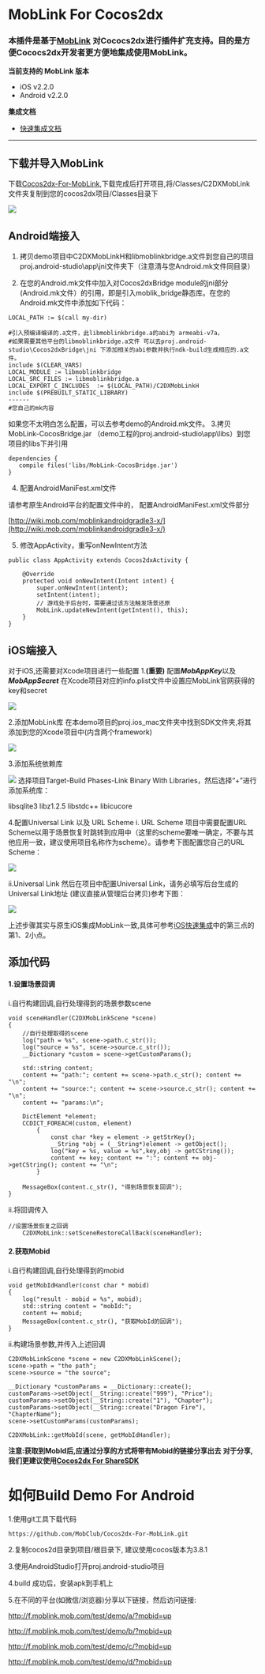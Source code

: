 # MobLink For Cocos2dx

### 本插件是基于[MobLink](http://moblink.mob.com/) 对Cococs2dx进行插件扩充支持。目的是方便Cococs2dx开发者更方便地集成使用MobLink。


**当前支持的 MobLink 版本**

- iOS v2.2.0
- Android v2.2.0

**集成文档**

- [快速集成文档](http://wiki.mob.com/moblink-cocos2d-doc/)

- - - - -
## 下载并导入MobLink

下载[Cocos2dx-For-MobLink](https://github.com/MobClub/Cocos2dx-For-MobLink),下载完成后打开项目,将/Classes/C2DXMobLink文件夹复制到您的cocos2dx项目/Classes目录下

![](https://lh3.googleusercontent.com/-pHInEVOfEgU/WTUuDvQ4rpI/AAAAAAAABkg/atmlV1cdHZQe-M0Zv0NF-zv_2q8--hu9gCHM/I/m1.png)

## Android端接入

1. 拷贝demo项目中C2DXMobLinkH和libmoblinkbridge.a文件到您自己的项目proj.android-studio\app\jni文件夹下（注意清与您Android.mk文件同目录）

2. 在您的Android.mk文件中加入对Cocos2dxBridge module的jni部分(Android.mk文件）的引用，即是引入moblik_bridge静态库。在您的Android.mk文件中添加如下代码： 

```
LOCAL_PATH := $(call my-dir)

#引入预编译编译的.a文件，此libmoblinkbridge.a的abi为 armeabi-v7a，
#如果需要其他平台的libmoblinkbridge.a文件 可以去proj.android-studio\Cocos2dxBridge\jni 下添加相关的abi参数并执行ndk-build生成相应的.a文件。
include $(CLEAR_VARS)
LOCAL_MODULE := libmoblinkbridge
LOCAL_SRC_FILES := libmoblinkbridge.a
LOCAL_EXPORT_C_INCLUDES  := $(LOCAL_PATH)/C2DXMobLinkH
include $(PREBUILT_STATIC_LIBRARY)
------
#您自己的mk内容
```

如果您不太明白怎么配置，可以去参考demo的Android.mk文件。
3.拷贝MobLink-CocosBridge.jar （demo工程的proj.android-studio\app\libs）到您项目的libs下并引用
```
dependencies {
   compile files('libs/MobLink-CocosBridge.jar')
}
```
4. 配置AndroidManiFest.xml文件

请参考原生Android平台的配置文件中的， 配置AndroidManiFest.xml文件部分


[http://wiki.mob.com/moblinkandroidgradle3-x/](http://wiki.mob.com/moblinkandroidgradle3-x/)

5. 修改AppActivity，重写onNewIntent方法

```
public class AppActivity extends Cocos2dxActivity {

    @Override
    protected void onNewIntent(Intent intent) {
        super.onNewIntent(intent);
        setIntent(intent);
        // 游戏处于后台时，需要通过该方法触发场景还原
        MobLink.updateNewIntent(getIntent(), this);
    }
}
```

## iOS端接入
对于iOS,还需要对Xcode项目进行一些配置
1.**(重要)** 配置***MobAppKey***以及***MobAppSecret***
在Xcode项目对应的info.plist文件中设置应MobLink官网获得的key和secret

![](https://lh3.googleusercontent.com/-Gfm9GqO7Tas/WTfRhQn2iHI/AAAAAAAABlA/osQn7gtmjsU9iUgieWMBETI52V6q60mLQCHM/I/m6.png)


2.添加MobLink库
在本demo项目的proj.ios_mac文件夹中找到SDK文件夹,将其添加到您的Xcode项目中(内含两个framework)

![](https://lh3.googleusercontent.com/-H5Sf_RFdee0/WTfS2sBz7SI/AAAAAAAABlM/jPyYYqWfG6s1JI3_YYVTDGVNgtbY5EOYACHM/I/m7.png)


3.添加系统依赖库

![](https://lh3.googleusercontent.com/-aUPKfyIVfII/WTUuELxg2ZI/AAAAAAAABko/BHhp1wkfR8AL0z5DTz0P1vhUfNKSxVhXACHM/I/m3.png)
选择项目Target-Build Phases-Link Binary With Libraries，然后选择“+”进行添加系统库：

libsqlite3
libz1.2.5
libstdc++
libicucore

4.配置Universal Link 以及 URL Scheme
i. URL Scheme
项目中需要配置URL Scheme以用于场景恢复时跳转到应用中（这里的scheme要唯一确定，不要与其他应用一致，建议使用项目名称作为scheme）。请参考下图配置您自己的URL Scheme：

![](https://lh3.googleusercontent.com/-FIt8LBPU1Ik/WTUuEtYtWKI/AAAAAAAABks/qAMg1gzfTnAMYBayoVJZgmARKFSw97WzACHM/I/m4.png)


ii.Universal Link
然后在项目中配置Universal Link，请务必填写后台生成的Universal Link地址 (建议直接从管理后台拷贝)参考下图：

![](https://lh3.googleusercontent.com/-iclHMVZl1cE/WTUuEusVTQI/AAAAAAAABkw/P6zMErfmthEhPDddv-Diaikga2pouZKoQCHM/I/m5.png)

上述步骤其实与原生iOS集成MobLink一致,具体可参考[iOS快速集成](http://wiki.mob.com/quick-import-ios/)中的第三点的第1、2小点。


## 添加代码

#### 1.设置场景回调
i.自行构建回调,自行处理得到的场景参数scene

```
void sceneHandler(C2DXMobLinkScene *scene)
{
    //自行处理取得的scene
    log("path = %s", scene->path.c_str());
    log("source = %s", scene->source.c_str());
    __Dictionary *custom = scene->getCustomParams();

    std::string content;
    content += "path:"; content += scene->path.c_str(); content += "\n";
    content += "source:"; content += scene->source.c_str(); content += "\n";
    content += "params:\n";

    DictElement *element;
    CCDICT_FOREACH(custom, element)
        {
            const char *key = element -> getStrKey();
            __String *obj = (__String*)element -> getObject();
            log("key = %s, value = %s",key,obj -> getCString());
            content += key; content += ":"; content += obj->getCString(); content += "\n";
        }

    MessageBox(content.c_str(), "得到场景恢复回调");
}
```

ii.将回调传入

```
//设置场景恢复之回调
    C2DXMobLink::setSceneRestoreCallBack(sceneHandler);
```

#### 2.获取Mobid
i.自行构建回调,自行处理得到的mobid

```
void getMobIdHandler(const char * mobid)
{
    log("result - mobid = %s", mobid);
    std::string content = "mobId:";
    content += mobid;
    MessageBox(content.c_str(), "获取MobId的回调");
}
```

ii.构建场景参数,并传入上述回调

```
C2DXMobLinkScene *scene = new C2DXMobLinkScene();
scene->path = "the path";
scene->source = "the source";

__Dictionary *customParams = __Dictionary::create();
customParams->setObject(__String::create("999"), "Price");
customParams->setObject(__String::create("1"), "Chapter");
customParams->setObject(__String::create("Dragon Fire"), "ChapterName");
scene->setCustomParams(customParams);

C2DXMobLink::getMobId(scene, getMobIdHandler);
```

**注意:获取到MobId后,应通过分享的方式将带有Mobid的链接分享出去**
**对于分享,我们更建议使用[Cocos2dx For ShareSDK](https://github.com/MobClub/New-C2DX-For-ShareSDK)**


    
# 如何Build Demo For Android 

1.使用git工具下载代码

```
https://github.com/MobClub/Cocos2dx-For-MobLink.git
```

2.复制cocos2d目录到项目/根目录下, 建议使用cocos版本为3.8.1 

3.使用AndroidStudio打开proj.android-studio项目

4.build 成功后，安装apk到手机上

5.在不同的平台(如微信/浏览器)分享以下链接，然后访问链接:

http://f.moblink.mob.com/test/demo/a/?mobid=up

http://f.moblink.mob.com/test/demo/b/?mobid=up

http://f.moblink.mob.com/test/demo/c/?mobid=up 

http://f.moblink.mob.com/test/demo/d/?mobid=up


